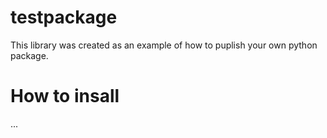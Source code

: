 # testpackage
This library was created as an example of how to puplish your own python package.

# How to insall
...